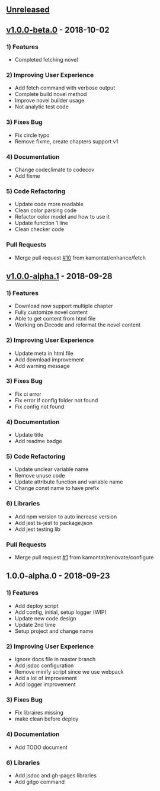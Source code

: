 <a name="unreleased"></a>
## [Unreleased]


<a name="v1.0.0-beta.0"></a>
## [v1.0.0-beta.0] - 2018-10-02
### 1) Features
- Completed fetching novel

### 2) Improving User Experience
- Add fetch command with verbose output
- Complete build novel method
- Improve novel builder usage
- Not analytic test code

### 3) Fixes Bug
- Fix circle typo
- Remove fixme, create chapters support v1

### 4) Documentation
- Change codeclimate to codecov
- Add fixme

### 5) Code Refactoring
- Update code more readable
- Clean color parsing code
- Refactor color model and how to use it
- Update function 1 line
- Clean checker code

### Pull Requests
- Merge pull request [#10](https://github.com/kamontat/nd-js/issues/10) from kamontat/enhance/fetch


<a name="v1.0.0-alpha.1"></a>
## [v1.0.0-alpha.1] - 2018-09-28
### 1) Features
- Download now support multiple chapter
- Fully customize novel content
- Able to get content from html file
- Working on Decode and reformat the novel content

### 2) Improving User Experience
- Update meta in html file
- Add download improvement
- Add warning message

### 3) Fixes Bug
- Fix ci error
- Fix error if config folder not found
- Fix config not found

### 4) Documentation
- Update title
- Add readme badge

### 5) Code Refactoring
- Update unclear variable name
- Remove unuse code
- Update attribute function and variable name
- Change const name to have prefix

### 6) Libraries
- Add npm version to auto increase version
- Add jest ts-jest to package.json
- Add jest testing lib

### Pull Requests
- Merge pull request [#1](https://github.com/kamontat/nd-js/issues/1) from kamontat/renovate/configure


<a name="1.0.0-alpha.0"></a>
## 1.0.0-alpha.0 - 2018-09-23
### 1) Features
- Add deploy script
- Add config, initial, setup logger (WIP)
- Update new code design
- Update 2nd time
- Setup project and change name

### 2) Improving User Experience
- ignore docs file in master branch
- Add jsdoc configuration
- Remove minify script since we use webpack
- Add a lot of improvement
- Add logger improvement

### 3) Fixes Bug
- Fix libraires missing
- make clean before deploy

### 4) Documentation
- Add TODO document

### 6) Libraries
- Add jsdoc and gh-pages libraries
- Add gitgo command


[Unreleased]: https://github.com/kamontat/nd-js/compare/v1.0.0-beta.0...HEAD
[v1.0.0-beta.0]: https://github.com/kamontat/nd-js/compare/v1.0.0-alpha.1...v1.0.0-beta.0
[v1.0.0-alpha.1]: https://github.com/kamontat/nd-js/compare/1.0.0-alpha.0...v1.0.0-alpha.1

